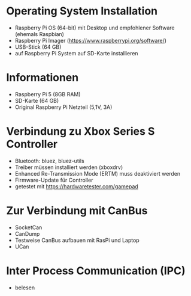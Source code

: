 # Operating System Installation
- Raspberry Pi OS (64-bit) mit Desktop und empfohlener Software (ehemals Raspbian)
- Raspberry Pi Imager (https://www.raspberrypi.org/software/)
- USB-Stick (64 GB)
- auf Raspberry Pi System auf SD-Karte installieren

# Informationen
- Raspberry Pi 5 (8GB RAM)
- SD-Karte (64 GB)
- Original Raspberry Pi Netzteil (5,1V, 3A)

# Verbindung zu Xbox Series S Controller
- Bluetooth: bluez, bluez-utils
- Treiber müssen installiert werden (xboxdrv)
- Enhanced Re-Transmission Mode (ERTM) muss deaktiviert werden
- Firmware-Update für Controller
- getestet mit https://hardwaretester.com/gamepad

# Zur Verbindung mit CanBus
- SocketCan
- CanDump
- Testweise CanBus aufbauen mit RasPi und Laptop
- UCan


# Inter Process Communication (IPC)
- belesen
